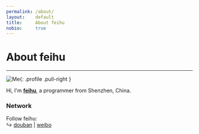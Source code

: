 ```yaml
---
permalink: /about/
layout:    default
title:     About feihu
nobio:     true
---
```


# About feihu
----------------

![Me](http://www.gravatar.com/avatar/9ffd3273e6f33aaf9cfb1bdccb8f3010?s=200){: .profile .pull-right }

Hi, I'm <a href="https://plus.google.com/110274901350159292510" rel="me">**feihu**</a>, a programmer from Shenzhen, China. 

### Network

Follow feihu:  
↪ [douban](http://www.douban.com/people/47964840/) | [weibo](http://weibo.com/u/2778164211)

